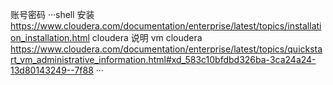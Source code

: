 账号密码
···shell
安装 https://www.cloudera.com/documentation/enterprise/latest/topics/installation_installation.html
cloudera
说明 vm cloudera https://www.cloudera.com/documentation/enterprise/latest/topics/quickstart_vm_administrative_information.html#xd_583c10bfdbd326ba-3ca24a24-13d80143249--7f88
···